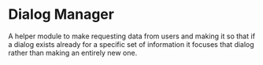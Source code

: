# Dialog Manager
A helper module to make requesting data from users and making it so that if a
dialog exists already for a specific set of information it focuses that dialog
rather than making an entirely new one.
